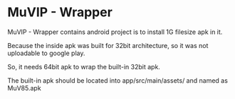 # MuVIP - Wrapper

MuVIP - Wrapper contains android project is to install 1G filesize apk in it.

Because the inside apk was built for 32bit architecture, so it was not uploadable to google play.

So, it needs 64bit apk to wrap the built-in 32bit apk.

The built-in apk should be located into app/src/main/assets/ and named as MuV85.apk